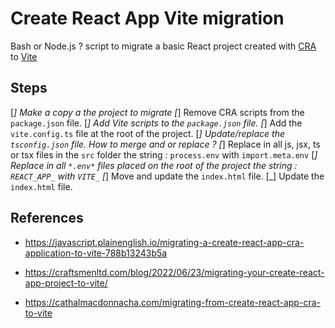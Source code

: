 # Create React App Vite migration

Bash or Node.js ? script to migrate a basic React project created with [CRA](https://create-react-app.dev/) to [Vite](https://vitejs.dev/)

## Steps

[_] Make a copy a the project to migrate
[_] Remove CRA scripts from the `package.json` file.
[_] Add Vite scripts to the `package.json` file.
[_] Add the `vite.config.ts` file at the root of the project.
[_] Update/replace the `tsconfig.json` file. How to merge and or replace ?
[_] Replace in all js, jsx, ts or tsx files in the `src` folder the string : `process.env` with `import.meta.env`
[_] Replace in all `*.env*` files placed on the root of the project the string : `REACT_APP_` with `VITE_`
[_] Move and update the `index.html` file.
[_] Update the `index.html` file.

## References

- <https://javascript.plainenglish.io/migrating-a-create-react-app-cra-application-to-vite-788b13243b5a>

- <https://craftsmenltd.com/blog/2022/06/23/migrating-your-create-react-app-project-to-vite/>

- <https://cathalmacdonnacha.com/migrating-from-create-react-app-cra-to-vite>
